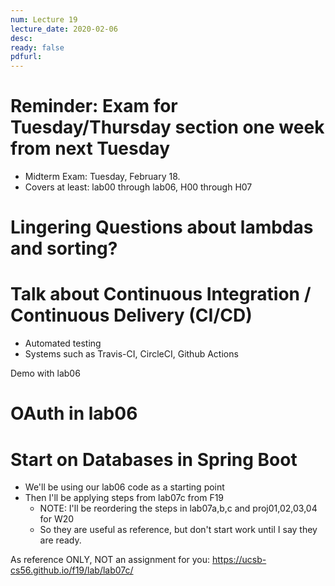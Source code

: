 ```yaml
---
num: Lecture 19
lecture_date: 2020-02-06
desc:
ready: false
pdfurl:
---
```


# Reminder: Exam for Tuesday/Thursday section one week from next Tuesday 

* Midterm Exam: Tuesday, February 18.
* Covers at least: lab00 through lab06, H00 through H07

# Lingering Questions about lambdas and sorting?


# Talk about Continuous Integration / Continuous Delivery (CI/CD)

* Automated testing
* Systems such as Travis-CI, CircleCI, Github Actions

Demo with lab06

# OAuth in lab06



# Start on Databases in Spring Boot

* We'll be using our lab06 code as a starting point
* Then I'll be applying steps from lab07c from F19
   * NOTE: I'll be reordering the steps in lab07a,b,c and proj01,02,03,04 for W20
   * So they are useful as reference, but don't start work until I say they are ready.

As reference ONLY, NOT an assignment for you: <https://ucsb-cs56.github.io/f19/lab/lab07c/>


